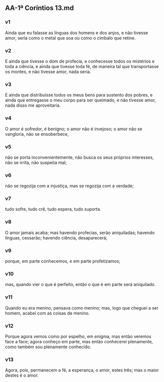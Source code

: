 ## AA-1ª Coríntios 13.md
### v1
 Ainda que eu falasse as línguas dos homens e dos anjos, e não tivesse amor, seria como o metal que soa ou como o címbalo que retine.
### v2
 E ainda que tivesse o dom de profecia, e conhecesse todos os mistérios e toda a ciência, e ainda que tivesse toda fé, de maneira tal que transportasse os montes, e não tivesse amor, nada seria.
### v3
 E ainda que distribuísse todos os meus bens para sustento dos pobres, e ainda que entregasse o meu corpo para ser queimado, e não tivesse amor, nada disso me aproveitaria.
### v4
 O amor é sofredor, é benigno; o amor não é invejoso; o amor não se vangloria, não se ensoberbece,
### v5
 não se porta inconvenientemente, não busca os seus próprios interesses, não se irrita, não suspeita mal;
### v6
 não se regozija com a injustiça, mas se regozija com a verdade;
### v7
 tudo sofre, tudo crê, tudo espera, tudo suporta.
### v8
 O amor jamais acaba; mas havendo profecias, serão aniquiladas; havendo línguas, cessarão; havendo ciência, desaparecerá;
### v9
 porque, em parte conhecemos, e em parte profetizamos;
### v10
 mas, quando vier o que é perfeito, então o que é em parte será aniquilado.
### v11
 Quando eu era menino, pensava como menino; mas, logo que cheguei a ser homem, acabei com as coisas de menino.
### v12
 Porque agora vemos como por espelho, em enigma, mas então veremos face a face; agora conheço em parte, mas então conhecerei plenamente, como também sou plenamente conhecido.
### v13
 Agora, pois, permanecem a fé, a esperança, o amor, estes três; mas o maior destes é o amor.

